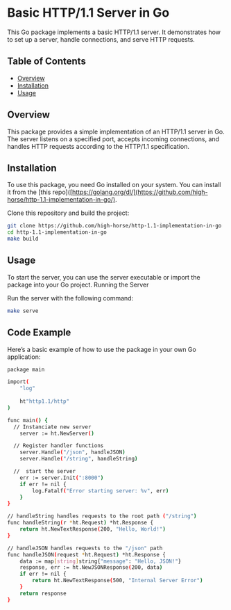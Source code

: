 # Basic HTTP/1.1 Server in Go

This Go package implements a basic HTTP/1.1 server. It demonstrates how to set up a server, handle connections, and serve HTTP requests.

## Table of Contents

- [Overview](#overview)
- [Installation](#installation)
- [Usage](#usage)

## Overview

This package provides a simple implementation of an HTTP/1.1 server in Go. The server listens on a specified port, accepts incoming connections, and handles HTTP requests according to the HTTP/1.1 specification.

## Installation

To use this package, you need Go installed on your system. You can install it from the [this repo]([https://golang.org/dl/](https://github.com/high-horse/http-1.1-implementation-in-go/).

Clone this repository and build the project:

```bash
git clone https://github.com/high-horse/http-1.1-implementation-in-go
cd http-1.1-implementation-in-go
make build
```

## Usage

To start the server, you can use the server executable or import the package into your Go project.
Running the Server

Run the server with the following command:

```bash
make serve
```

## Code Example

Here’s a basic example of how to use the package in your own Go application:

```bash
package main

import(
	"log"
	
	ht"http1.1/http"
)

func main() {
  // Instanciate new server
	server := ht.NewServer()

  // Register handler functions
	server.Handle("/json", handleJSON)
	server.Handle("/string", handleString)

  //  start the server
	err := server.Init(":8000") 
	if err != nil {
		log.Fatalf("Error starting server: %v", err)
	}
}

// handleString handles requests to the root path ("/string")
func handleString(r *ht.Request) *ht.Response {
	return ht.NewTextResponse(200, "Hello, World!")
}

// handleJSON handles requests to the "/json" path
func handleJSON(request *ht.Request) *ht.Response {
	data := map[string]string{"message": "Hello, JSON!"}
	response, err := ht.NewJSONResponse(200, data)
	if err != nil {
		return ht.NewTextResponse(500, "Internal Server Error")
	}
	return response
}

```

